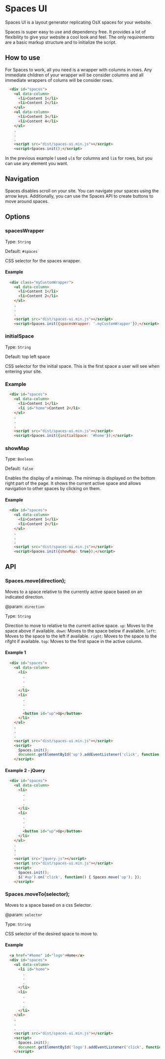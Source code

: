 # Spaces UI

Spaces UI is a layout generator replicating OsX spaces for your website.

Spaces is super easy to use and dependency free. It provides a lot of flexibility to give your website a cool look and feel. The only requirements are a basic markup structure and to initialize the script.

## How to use

For Spaces to work, all you need is a wrapper with columns in rows. Any immediate children of your wrapper will be consider columns and all immediate wrappers of colums will be consider rows.

```html
  <div id="spaces">
    <ul data-column>
      <li>Content 1</li>
      <li>Content 2</li>
    </ul>
    <ul data-column>
      <li>Content 3</li>
      <li>Content 4</li>
    </ul>
    .
    .
    .
    <script src="dist/spaces-ui.min.js"></script>
    <script>Spaces.init();</script>
```

In the previous example I used `ul`s for columns and `li`s for rows, but you can use any element you want.

## Navigation

Spaces disables scroll on your site. You can navigate your spaces using the arrow keys. Additionally, you can use the Spaces API to create buttons to move around spaces.

## Options

### spacesWrapper

Type: `String`

Default: `#spaces`

CSS selector for the spaces wrapper.

#### Example

```html
  <div class="myCustomWrapper">
    <ul data-column>
      <li>Content 1</li>
      <li>Content 2</li>
    </ul>
    .
    .
    .
    <script src="dist/spaces-ui.min.js"></script>
    <script>Spaces.init({spacesWrapper: '.myCustomWrapper'});</script>
```

### initialSpace

Type: `String`

Default: top left space

CSS selector for the initial space. This is the first space a user will see when entering your site.

### Example

```html
  <div id="spaces">
    <ul data-column>
      <li>Content 1</li>
      <li id="home">Content 2</li>
    </ul>
    .
    .
    .
    <script src="dist/spaces-ui.min.js"></script>
    <script>Spaces.init({initialSpace: '#home'});</script>
```

### showMap

Type: `Boolean`

Default: `false`

Enables the display of a minimap. The minimap is displayed on the bottom right part of the page. It shows the current active space and allows navigation to other spaces by clicking on them.

#### Example

```html
  <div id="spaces">
    <ul data-column>
      <li>Content 1</li>
      <li>Content 2</li>
    </ul>
    .
    .
    .
    <script src="dist/spaces-ui.min.js"></script>
    <script>Spaces.init({showMap: true});</script>
```

## API

### Spaces.move(direction);

Moves to a space relative to the currently active space based on an indicated direction.

@param: `direction`

Type: `String`

Direction to move to relative to the current active space.
  `up`: Moves to the space above if available.
  `down`: Moves to the space below if available.
  `left`: Moves to the space to the left if available.
  `right`: Moves to the space to the rifght if available.
  `top`: Moves to the first space in the active column.

#### Example 1

```html
  <div id="spaces">
    <ul data-column>
      <li>
        .
        .
        .
      </li>
      <li>
        .
        .
        .
        <button id="up">Up</buttom>
      </li>
    </ul>
    .
    .
    .
    <script src="dist/spaces-ui.min.js"></script>
    <script>
      Spaces.init();
      document.getElementById('up').addEventListener('click', function() { Spaces.move('up'); });
    </script>
```

#### Example 2 - jQuery

```html
  <div id="spaces">
    <ul data-column>
      <li>
        .
        .
        .
      </li>
      <li>
        .
        .
        .
        <button id="up">Up</buttom>
      </li>
    </ul>
    .
    .
    .
    <script src="jquery.js"></script>
    <script src="dist/spaces-ui.min.js"></script>
    <script>
      Spaces.init();
      $('#up').on('click', function() { Spaces.move('up'); });
    </script>
```


### Spaces.moveTo(selector);

Moves to a space based on a css Selector.

@param: `selector`

Type: `String`

CSS selector of the desired space to move to.

#### Example

```html
  <a href="#home" id="logo">Home</a>
  <div id="spaces">
    <ul data-column>
      <li id="home">
        .
        .
        .
      </li>
      <li>
        .
        .
        .
      </li>
    </ul>
    .
    .
    .
    <script src="dist/spaces-ui.min.js"></script>
    <script>
      Spaces.init();
      document.getElementById('logo').addEventListener('click', function() { Spaces.moveTo('#home'); });
    </script>
```
